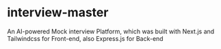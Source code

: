# interview-master
An AI-powered Mock interview Platform, which was built with Next.js and Tailwindcss for Front-end, also Express.js for Back-end
